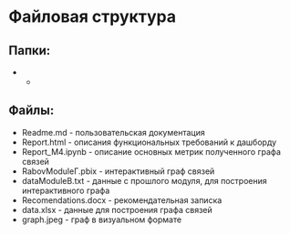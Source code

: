 # Файловая структура 
## Папки:
- -
## Файлы:
* Readme.md - пользовательская документация
* Report.html - описания функциональных требований к дашборду
* Report_M4.ipynb - описание основных метрик полученного графа связей
* RabovModuleГ.pbix - интерактивный граф связей
* dataModuleB.txt - данные с прошлого модуля, для построения интерактивного графа
* Recomendations.docx - рекомендательная записка
* data.xlsx - данные для построения графа связей
* graph.jpeg - граф в визуальном формате